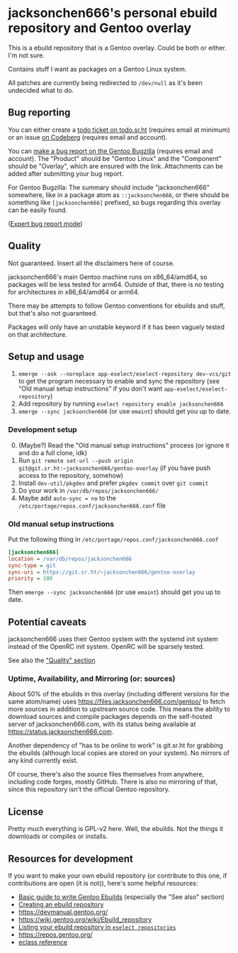 # jacksonchen666's personal ebuild repository and Gentoo overlay

This is a ebuild repository that is a Gentoo overlay. Could be both or
either. I'm not sure.

Contains stuff I want as packages on a Gentoo Linux system.

All patches are currently being redirected to `/dev/null` as it's been
undecided what to do.

<!-- update resources for development on contributions for this repo as well -->

## Bug reporting

You can either create a [todo ticket on todo.sr.ht][todosrht] (requires
email at minimum) or an issue [on Codeberg][cbissues] (requires email and
account).

[todosrht]:https://todo.sr.ht/~jacksonchen666/gentoo-overlay
[cbissues]:https://codeberg.org/jacksonchen666/gentoo-overlay/issues

You can [make a bug report on the Gentoo Bugzilla][gbugzilla] (requires
email and account). The "Product" should be "Gentoo Linux" and the
"Component" should be "Overlay", which are ensured with the link.
Attachments can be added after submitting your bug report.

For Gentoo Bugzilla: The summary should include "jacksonchen666" somewhere,
like in a package atom as `::jacksonchen666`, or there should be something
like `[jacksonchen666]` prefixed, so bugs regarding this overlay can be
easily found.

[gbugzilla]:https://bugs.gentoo.org/enter_bug.cgi?product=Gentoo%20Linux&component=Overlays&format=guided

([Expert bug report mode][gbugexpert])

[gbugexpert]:https://bugs.gentoo.org/enter_bug.cgi?product=Gentoo%20Linux&component=Overlays

## Quality

Not guaranteed. Insert all the disclaimers here of course.

jacksonchen666's main Gentoo machine runs on x86_64/amd64, so packages will
be less tested for arm64. Outside of that, there is no testing for
architectures in x86_64/amd64 or arm64.

There may be attempts to follow Gentoo conventions for ebuilds and stuff,
but that's also not guaranteed.

Packages will only have an unstable keyword if it has been vaguely tested on
that architecture.

<!-- Note to self: https://projects.gentoo.org/qa/policy-guide/ -->

## Setup and usage

1. `emerge --ask --noreplace app-eselect/eselect-repository dev-vcs/git` to
   get the program necessary to enable and sync the repository (see "Old
   manual setup instructions" if you don't want
   `app-eselect/eselect-repository`)
2. Add repository by running `eselect repository enable jacksonchen666`
3. `emerge --sync jacksonchen666` (or use `emaint`) should get you up to
   date.

### Development setup

0. (Maybe?) Read the "Old manual setup instructions" process (or ignore it
   and do a full clone, idk)
1. Run `git remote set-url --push origin
   git@git.sr.ht:~jacksonchen666/gentoo-overlay` (if you have push access to
   the repository, somehow)
2. Install `dev-util/pkgdev` and prefer `pkgdev commit` over `git commit`
3. Do your work in `/var/db/repos/jacksonchen666/`
4. Maybe add `auto-sync = no` to the
   `/etc/portage/repos.conf/jacksonchen666.conf` file

### Old manual setup instructions

Put the following thing in `/etc/portage/repos.conf/jacksonchen666.conf`

```ini
[jacksonchen666]
location = /var/db/repos/jacksonchen666
sync-type = git
sync-uri = https://git.sr.ht/~jacksonchen666/gentoo-overlay
priority = 100
```

Then `emerge --sync jacksonchen666` (or use `emaint`) should get you up to
date.

## Potential caveats

jacksonchen666 uses their Gentoo system with the systemd init system instead
of the OpenRC init system. OpenRC will be sparsely tested.

See also the ["Quality" section](#quality)

### Uptime, Availability, and Mirroring (or: sources)

About 50% of the ebuilds in this overlay (including different versions for
the same atom/name) uses <https://files.jacksonchen666.com/gentoo/> to fetch
more sources in addition to upstream source code. This means the ability to
download sources and compile packages depends on the self-hosted server of
jacksonchen666.com, with its status being available at
<https://status.jacksonchen666.com>.

Another dependency of "has to be online to work" is git.sr.ht for grabbing
the ebuilds (although local copies are stored on your system). No mirrors of
any kind currently exist.

Of course, there's also the source files themselves from anywhere, including
code forges, mostly GitHub. There is also no mirroring of that, since this
repository isn't the official Gentoo repository.

## License

Pretty much everything is GPL-v2 here. Well, the ebuilds. Not the things it
downloads or compiles or installs.

## Resources for development

If you want to make your own ebuild repository (or contribute to this one,
if contributions are open (it is not)), here's some helpful
resources:
- [Basic guide to write Gentoo Ebuilds](https://wiki.gentoo.org/wiki/Basic_guide_to_write_Gentoo_Ebuilds) (especially the "See also" section)
- [Creating an ebuild repository](https://wiki.gentoo.org/wiki/Eselect/Repository#Create_a_new_ebuild_repository)
- <https://devmanual.gentoo.org/>
- <https://wiki.gentoo.org/wiki/Ebuild_repository>
- [Listing your ebuild repository in `eselect repositories`](https://wiki.gentoo.org/wiki/Project:Overlays/Overlays_guide)
- <https://repos.gentoo.org/>
- [eclass reference](https://devmanual.gentoo.org/eclass-reference/)
